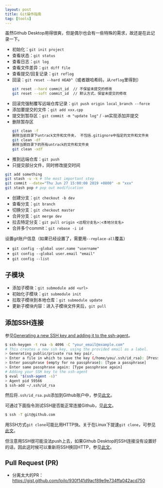 ```yaml
---
layout: post
title: Git操作指南
tag: [tools]
---
```


虽然Github Desktop用得很爽，但是偶尔也会有一些特殊的需求，故还是在此记录一下。

<!--more-->

* 初始化：`git init project`
* 查看状态：`git status`
* 查看日志：`git log`
* 查看文件差异：`git diff file`
* 查看提交/回复记录：`git reflog`
* 回滚：`git reset --hard HEAD^`（或者跟哈希码，从`reflog`里得到）
    ```bash
    git reset --hard commit_id  // 不保留未提交的修改
    git reset --soft commit_id  // 默认方式，保留未提交的修改
    ```
* 回滚完强制覆写远端仓库记录：`git push origin local_branch --force`
* 添加要提交的文件：`git add xxx.cpp`
* 提交到暂存区：`git commit -m "update log"` / `-am`实现添加并提交
* 删除暂存区
    ```bash
    git clean -f
    删除当前目录下untrack文件和文件夹， 不包括.gitignore中指定的文件和文件夹
    git clean -df
    删除当期目录下的所有untrack的文件和文件夹
    git clean -xdf
    ```
* 推到远端仓库：`git push`
* 只提交部分文件，同时修改提交时间

```bash
git add something
git stash -u -k # the most important step
git commit --date="Thu Jun 27 15:00:00 2019 +0800" -m "xxx"
git stash pop # pop out modification
```

* 创建分支：`git checkout -b dev`
* 查看分支：`git branch`
* 切换分支：`git checkout master`
* 合并分支：`git merge dev`
* 拉去特定分支：`git pull origin <远程分支名>:<本地分支名>`
* 合并多个commit：`git rebase -i id`

设置git账户信息（如果已经设置了，需要用`--replace-all`覆盖）
* `git config --global user.name "username"`
* `git config --global user.email "email"`
* `git config --list`

## 子模块
* 添加子模块：`git submodule add <url>`
* 初始化子模块：`git submodule init`
* 拉取子模块到本地仓库：`git submodule update`
* 更新子模块内容：进入子模块文件夹后，`git pull`

## 添加SSH连接
参见[Generating a new SSH key and adding it to the ssh-agent](https://help.github.com/en/github/authenticating-to-github/generating-a-new-ssh-key-and-adding-it-to-the-ssh-agent)。
```bash
$ ssh-keygen -t rsa -b 4096 -C "your_email@example.com"
# This creates a new ssh key, using the provided email as a label.
> Generating public/private rsa key pair.
> Enter a file in which to save the key (/home/you/.ssh/id_rsa): [Press enter]
> Enter passphrase (empty for no passphrase): [Type a passphrase]
> Enter same passphrase again: [Type passphrase again]
# Adding your SSH key to the ssh-agent
$ eval "$(ssh-agent -s)"
> Agent pid 59566
$ ssh-add ~/.ssh/id_rsa
```

然后将`.ssh/id_rsa.pub`添加到Github账户中，参见[此文](https://help.github.com/en/github/authenticating-to-github/adding-a-new-ssh-key-to-your-github-account)。

可通过下面指令测试SSH是否能正常连接Github，见[此文](https://help.github.com/en/github/authenticating-to-github/testing-your-ssh-connection)。
```bash
$ ssh -T git@github.com
```

用SSH方式`git clone`可能比用HTTP快。关于在Linux下提速`git clone`，可参见[此文](https://www.linuxidc.com/Linux/2019-05/158461.htm)。

但注意用SSH很可能没法push上去，如果Github Desktop的SSH连接没有设置好的话，因此这时候可以重新将SSH换回HTTP，参见[此文](https://help.github.com/en/github/using-git/changing-a-remotes-url#switching-remote-urls-from-ssh-to-https)。

## Pull Request (PR)
* 分离太大的PR：<https://gist.github.com/loilo/930f141d9acf89e9e734ffa042acd750>